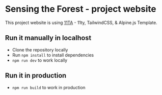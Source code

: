 # Sensing the Forest - project website

This project website is using [11TA](https://github.com/11ta/11ta-template/) - 11ty, TailwindCSS, & Alpine.js Template.

## Run it manually in localhost

- Clone the repository locally
- Run `npm install` to install dependencies
- `npm run dev` to work locally

## Run it in production

- `npm run build` to work in production
